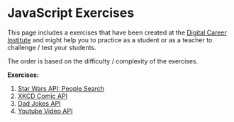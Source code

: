 # JavaScript Exercises

This page includes a exercises that have been created at the [Digital Career Institute](https://digitalcareerinstitute.org/) and might help you to practice as a student or as a teacher to challenge / test your students.

The order is based on the difficulty / complexity of the exercises.

__Exercises:__

1. [Star Wars API: People Search](./exercises/star-wars-api-people-search/Exercise.md)
1. [XKCD Comic API](./exercises/xkcd-comic-api/Exercise.md)
1. [Dad Jokes API](./exercises/dad-jokes-api/Exercise.md)
1. [Youtube Video API](./exercises/youtube-video-api/Exercise.md)